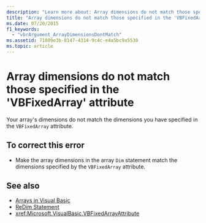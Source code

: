 ```yaml
---
description: "Learn more about: Array dimensions do not match those specified in the 'VBFixedArray' attribute"
title: "Array dimensions do not match those specified in the 'VBFixedArray' attribute"
ms.date: 07/20/2015
f1_keywords: 
  - "vbrArgument_ArrayDimensionsDontMatch"
ms.assetid: 71809e3b-8147-4314-9c4c-e4a5bc9a5530
ms.topic: article
---
```

# Array dimensions do not match those specified in the 'VBFixedArray' attribute

Your array's dimensions do not match the dimensions you have specified in the `VBFixedArray` attribute.  
  
## To correct this error  
  
- Make the array dimensions in the array `Dim` statement match the dimensions specified by the `VBFixedArray` attribute.  
  
## See also

- [Arrays in Visual Basic](../programming-guide/language-features/arrays/index.md)
- [ReDim Statement](../language-reference/statements/redim-statement.md)
- <xref:Microsoft.VisualBasic.VBFixedArrayAttribute>
